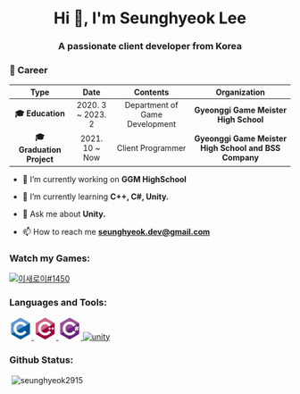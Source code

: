 <h1 align="center">Hi 👋, I'm Seunghyeok Lee</h1>
<h3 align="center">A passionate client developer from Korea</h3>

### :purple_heart: Career

| **Type** | **Date** | **Contents** | **Organization** |
|:--------:|:--------:|:--------:|:--------:|
| **:mortar_board: Education** | 2020. 3 ~ 2023. 2 | Department of Game Development | **Gyeonggi Game Meister High School** |
| **:mortar_board: Graduation Project** | 2021. 10 ~ Now | Client Programmer | **Gyeonggi Game Meister High School and BSS Company** |

- 🔭 I’m currently working on **GGM HighSchool**

- 🌱 I’m currently learning **C++, C#, Unity.**

- 💬 Ask me about **Unity.**

- 📫 How to reach me **seunghyeok.dev@gmail.com**

<h3 align="left">Watch my Games:</h3>
<p align="left">
<a href="https://www.youtube.com/channel/UCsEzm65mFUbIfGwFTk1nHDA/videos" target="blank"><img align="center" src="https://cdn.jsdelivr.net/npm/simple-icons@3.0.1/icons/youtube.svg" alt="이새로이#1450" height="30" width="40" /></a>
</p>

<h3 align="left">Languages and Tools:</h3>
<p align="left"> 
  <a href="https://www.cprogramming.com/" target="_blank"> <img src="https://raw.githubusercontent.com/devicons/devicon/master/icons/c/c-original.svg" alt="c" width="40" height="40"/> </a> 
  <a href="https://www.w3schools.com/cpp/" target="_blank"> <img src="https://raw.githubusercontent.com/devicons/devicon/master/icons/cplusplus/cplusplus-original.svg" alt="cplusplus" width="40" height="40"/> </a> 
  <a href="https://www.w3schools.com/cs/" target="_blank"> <img src="https://raw.githubusercontent.com/devicons/devicon/master/icons/csharp/csharp-original.svg" alt="csharp" width="40" height="40"/> </a> <a href="https://unity.com/" target="_blank"> <img src="https://www.vectorlogo.zone/logos/unity3d/unity3d-icon.svg" alt="unity" width="40" height="40"/> </a> </p>

<h3 align="left">Github Status:</h3>
<p>&nbsp;<img align="center" src="https://github-readme-stats.vercel.app/api?username=seunghyeok2915&show_icons=true&locale=en" alt="seunghyeok2915" /></p>
